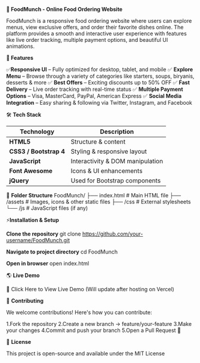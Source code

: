 **🍔 FoodMunch - Online Food Ordering Website**

FoodMunch is a responsive food ordering website where users can explore menus, view exclusive offers, and order their favorite dishes online. The platform provides a smooth and interactive user experience with features like live order tracking, multiple payment options, and beautiful UI animations.

**🚀 Features**

✅**Responsive UI** – Fully optimized for desktop, tablet, and mobile
✅ **Explore Menu** – Browse through a variety of categories like starters, soups, biryanis, desserts & more
✅ **Best Offers** – Exciting discounts up to 50% OFF
✅ **Fast Delivery** – Live order tracking with real-time status
✅ **Multiple Payment Options** – Visa, MasterCard, PayPal, American Express
✅ **Social Media Integration** – Easy sharing & following via Twitter, Instagram, and Facebook

🛠️ **Tech Stack**

| Technology             | Description                      |
| ---------------------- | -------------------------------- |
| **HTML5**              | Structure & content              |
| **CSS3 / Bootstrap 4** | Styling & responsive layout      |
| **JavaScript**         | Interactivity & DOM manipulation |
| **Font Awesome**       | Icons & UI enhancements          |
| **jQuery**             | Used for Bootstrap components    |

📂 **Folder Structure**
FoodMunch/
├── index.html          # Main HTML file
├── /assets             # Images, icons & other static files
├── /css                # External stylesheets
└── /js                 # JavaScript files (if any)

⚡**Installation & Setup**

**Clone the repository**
git clone https://github.com/your-username/FoodMunch.git

**Navigate to project directory**
cd FoodMunch

**Open in browser**
open index.html

🌎 **Live Demo**

🚀 Click Here to View Live Demo
 (Will update after hosting on Vercel)

 🤝 **Contributing**

We welcome contributions! Here's how you can contribute:

1.Fork the repository
2.Create a new branch → feature/your-feature
3.Make your changes
4.Commit and push your branch
5.Open a Pull Request 🎉

📜 **License**

This project is open-source and available under the MIT License

